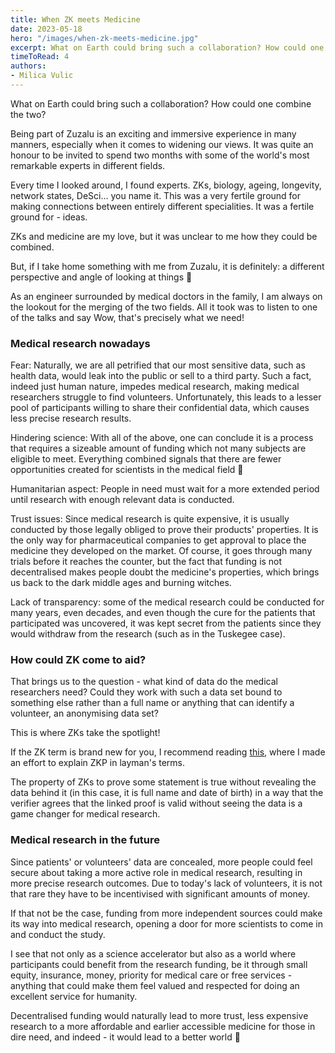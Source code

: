 ```yaml
---
title: When ZK meets Medicine
date: 2023-05-18
hero: "/images/when-zk-meets-medicine.jpg"
excerpt: What on Earth could bring such a collaboration? How could one combine the two? Being part of Zuzalu is an...
timeToRead: 4
authors:
- Milica Vulic
---
```



What on Earth could bring such a collaboration? How could one combine the two?

Being part of Zuzalu is an exciting and immersive experience in many manners, especially when it comes to widening our views. It was quite an honour to be invited to spend two months with some of the world's most remarkable experts in different fields.

Every time I looked around, I found experts. ZKs, biology, ageing, longevity, network states, DeSci… you name it. This was a very fertile ground for making connections between entirely different specialities. It was a fertile ground for - ideas.

ZKs and medicine are my love, but it was unclear to me how they could be combined.

But, if I take home something with me from Zuzalu, it is definitely: a different perspective and angle of looking at things 🙂

As an engineer surrounded by medical doctors in the family, I am always on the lookout for the merging of the two fields. All it took was to listen to one of the talks and say Wow, that's precisely what we need!

### Medical research nowadays

Fear: Naturally, we are all petrified that our most sensitive data, such as health data, would leak into the public or sell to a third party. Such a fact, indeed just human nature, impedes medical research, making medical researchers struggle to find volunteers. Unfortunately, this leads to a lesser pool of participants willing to share their confidential data, which causes less precise research results.

Hindering science: With all of the above, one can conclude it is a process that requires a sizeable amount of funding which not many subjects are eligible to meet. Everything combined signals that there are fewer opportunities created for scientists in the medical field 🙁

Humanitarian aspect: People in need must wait for a more extended period until research with enough relevant data is conducted.

Trust issues: Since medical research is quite expensive, it is usually conducted by those legally obliged to prove their products' properties. It is the only way for pharmaceutical companies to get approval to place the medicine they developed on the market. Of course, it goes through many trials before it reaches the counter, but the fact that funding is not decentralised makes people doubt the medicine's properties, which brings us back to the dark middle ages and burning witches.

Lack of transparency: some of the medical research could be conducted for many years, even decades, and even though the cure for the patients that participated was uncovered, it was kept secret from the patients since they would withdraw from the research (such as in the Tuskegee case).

### How could ZK come to aid?

That brings us to the question - what kind of data do the medical researchers need? Could they work with such a data set bound to something else rather than a full name or anything that can identify a volunteer, an anonymising data set?

This is where ZKs take the spotlight!

If the ZK term is brand new for you, I recommend reading [this](https://0xmilica.com/what-is-zero-knowledge-proof), where I made an effort to explain ZKP in layman's terms.

The property of ZKs to prove some statement is true without revealing the data behind it (in this case, it is full name and date of birth) in a way that the verifier agrees that the linked proof is valid without seeing the data is a game changer for medical research.

### Medical research in the future

Since patients' or volunteers' data are concealed, more people could feel secure about taking a more active role in medical research, resulting in more precise research outcomes. Due to today's lack of volunteers, it is not that rare they have to be incentivised with significant amounts of money.

If that not be the case, funding from more independent sources could make its way into medical research, opening a door for more scientists to come in and conduct the study.

I see that not only as a science accelerator but also as a world where participants could benefit from the research funding, be it through small equity, insurance, money, priority for medical care or free services - anything that could make them feel valued and respected for doing an excellent service for humanity.

Decentralised funding would naturally lead to more trust, less expensive research to a more affordable and earlier accessible medicine for those in dire need, and indeed - it would lead to a better world 🙂

